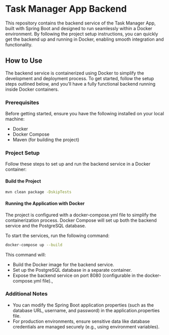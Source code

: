 # Task Manager App Backend
This repository contains the backend service of the Task Manager App, built with Spring Boot and designed to run seamlessly within a Docker environment. By following the project setup instructions, you can quickly get the backend up and running in Docker, enabling smooth integration and functionality.

## How to Use
The backend service is containerized using Docker to simplify the development and deployment process. To get started, follow the setup steps outlined below, and you’ll have a fully functional backend running inside Docker containers.

### Prerequisites
Before getting started, ensure you have the following installed on your local machine:

- Docker
- Docker Compose
- Maven (for building the project)

### Project Setup
Follow these steps to set up and run the backend service in a Docker container:

#### Build the Project
```bash
mvn clean package -DskipTests
```

#### Running the Application with Docker
The project is configured with a docker-compose.yml file to simplify the containerization process. Docker Compose will set up both the backend service and the PostgreSQL database.

To start the services, run the following command:
```bash
docker-compose up --build
```
This command will:
- Build the Docker image for the backend service.
- Set up the PostgreSQL database in a separate container.
- Expose the backend service on port 8080 (configurable in the docker-compose.yml file).,


### Additional Notes
- You can modify the Spring Boot application properties (such as the database URL, username, and password) in the application.properties file.
- For production environments, ensure sensitive data like database credentials are managed securely (e.g., using environment variables).